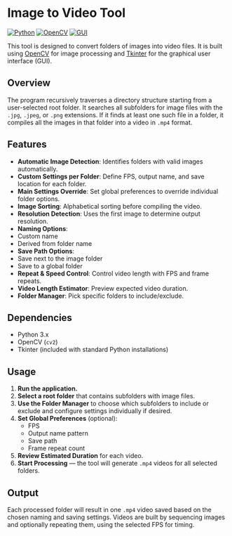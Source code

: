# Image to Video Tool

[![Python](https://img.shields.io/badge/Python-3.x-blue)](https://www.python.org/)
[![OpenCV](https://img.shields.io/badge/OpenCV-Enabled-lightgrey)](https://opencv.org/)
[![GUI](https://img.shields.io/badge/Tkinter-GUI-yellow)](https://docs.python.org/3/library/tkinter.html)

This tool is designed to convert folders of images into video files. It is built using [OpenCV](https://opencv.org/) for image processing and [Tkinter](https://docs.python.org/3/library/tkinter.html) for the graphical user interface (GUI).

## Overview

The program recursively traverses a directory structure starting from a user-selected root folder. It searches all subfolders for image files with the `.jpg`, `.jpeg`, or `.png` extensions. If it finds at least one such file in a folder, it compiles all the images in that folder into a video in `.mp4` format.

## Features

-  **Automatic Image Detection**: Identifies folders with valid images automatically.
-  **Custom Settings per Folder**: Define FPS, output name, and save location for each folder.
-  **Main Settings Override**: Set global preferences to override individual folder options.
-  **Image Sorting**: Alphabetical sorting before compiling the video.
-  **Resolution Detection**: Uses the first image to determine output resolution.
-  **Naming Options**:
  - Custom name
  - Derived from folder name
-  **Save Path Options**:
  - Save next to the image folder
  - Save to a global folder
-  **Repeat & Speed Control**: Control video length with FPS and frame repeats.
-  **Video Length Estimator**: Preview expected video duration.
-  **Folder Manager**: Pick specific folders to include/exclude.

## Dependencies

- Python 3.x
- OpenCV (`cv2`)
- Tkinter (included with standard Python installations)

## Usage

1. **Run the application.**
2. **Select a root folder** that contains subfolders with image files.
3. **Use the Folder Manager** to choose which subfolders to include or exclude and configure settings individually if desired.
4. **Set Global Preferences** (optional):
    - FPS
    - Output name pattern
    - Save path
    - Frame repeat count
5. **Review Estimated Duration** for each video.
6. **Start Processing** — the tool will generate `.mp4` videos for all selected folders.

## Output

Each processed folder will result in one `.mp4` video saved based on the chosen naming and saving settings. Videos are built by sequencing images and optionally repeating them, using the selected FPS for timing.

